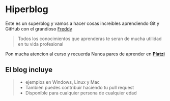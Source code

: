 # Hiperblog

Este es un superblog y vamos a hacer cosas increibles aprendiendo Git y GitHub con el grandioso [Freddy](https://twitter.com/freddier)

>Todos los conocimientos que aprenderas te seran de mucha utilidad en tu vida profesional

Pon mucha atencion al curso y recuerda Nunca pares de aprender en [**Platzi**](https://platzi.com/home)

## El blog incluye

>- ejemplos en Windows, Linux y Mac
>- También puedes contribuir haciendo tu pull request
>- Disponible para cualquier persona de cualquier edad

